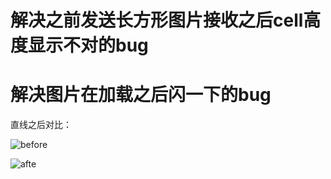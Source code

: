 # 解决之前发送长方形图片接收之后cell高度显示不对的bug

# 解决图片在加载之后闪一下的bug

直线之后对比：

![before](http://oahmyhzk1.bkt.clouddn.com/2018-01-27-before.gif)

 ![afte](http://oahmyhzk1.bkt.clouddn.com/2018-01-27-after.gif)


